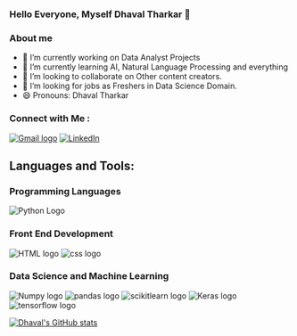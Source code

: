 ### Hello Everyone, Myself Dhaval Tharkar  👋

### About me
- 🔭 I’m currently working on Data Analyst Projects
- 🌱 I’m currently learning AI, Natural Language Processing and everything
- 👯 I’m looking to collaborate on Other content creators.
- 🤔 I’m looking for jobs as Freshers in Data Science Domain. 
- 😄 Pronouns: Dhaval Tharkar

### Connect with Me :
[![Gmail logo](https://camo.githubusercontent.com/721b9591e505805fc962b81daa02ea04ec2c1b3a52883c965411577aa8909f3e/68747470733a2f2f696d672e736869656c64732e696f2f62616467652f476d61696c2d4431343833363f6c6f676f3d676d61696c266c6f676f436f6c6f723d7768697465)](mailto:dhavaltharkar16@gmail.com)
[![LinkedIn](https://camo.githubusercontent.com/2bbb4ec74f9e4211f879b0a69daed0bcd3cb9407b33b575943b5721bc5b5cdc9/68747470733a2f2f696d672e736869656c64732e696f2f62616467652f4c696e6b6564696e2d3065373661383f6c6f676f3d6c696e6b6564696e266c6f676f436f6c6f723d7768697465)](https://www.linkedin.com/in/dhavaltharkar/)

## Languages and Tools:
### Programming Languages
![Python Logo](https://camo.githubusercontent.com/f2005838a94ff60b21efa51117fec1395810c3f20bc406488420d0519746e024/68747470733a2f2f696d672e736869656c64732e696f2f62616467652f507974686f6e2d3337373641423f6c6f676f3d707974686f6e266c6f676f436f6c6f723d7768697465)

### Front End Development
![HTML logo](https://camo.githubusercontent.com/c073c7a07804238b0a50a4afa27a3b21941fe97806e4fe8b7ea30027bf2b9477/68747470733a2f2f696d672e736869656c64732e696f2f62616467652f48544d4c2d2532334533344632363f6c6f676f3d68746d6c35266c6f676f436f6c6f723d7768697465)
![css logo](https://camo.githubusercontent.com/be42970ac9080fd4bd30cdb8b4d3666cc713cc2571135533e65a7cc2e2d0ccae/68747470733a2f2f696d672e736869656c64732e696f2f62616467652f536373732d4343363639393f6c6f676f3d53617373266c6f676f436f6c6f723d7768697465) 

### Data Science and Machine Learning
![Numpy logo](https://camo.githubusercontent.com/7c6f553448b35e3ef3f69390e29024db4b9ffca05a9fbdcabaf64910baaced23/68747470733a2f2f696d672e736869656c64732e696f2f62616467652f4e756d70792d3737374242343f6c6f676f3d6e756d7079266c6f676f436f6c6f723d7768697465)
![pandas logo](https://camo.githubusercontent.com/e720018c0c69500b71c38383d84a8147f0627a6b91e952e7461b7cbfa4eb67a2/68747470733a2f2f696d672e736869656c64732e696f2f62616467652f50616e6461732d3243324437323f6c6f676f3d70616e646173266c6f676f436f6c6f723d7768697465)
![scikitlearn logo](https://camo.githubusercontent.com/a47eb05a062f34bd787a725cddebaa51cf02af7fdf80c3e1060d5e1b327ce615/68747470733a2f2f696d672e736869656c64732e696f2f62616467652f5363696b69744c6561726e2d3030373844373f6c6f676f3d7363696b69742d6c6561726e266c6f676f436f6c6f723d7768697465)
![Keras logo](https://camo.githubusercontent.com/6e04681d6c579df15af3ec1ec07d03ab2369756e14f64041157005dc12fe12b3/68747470733a2f2f696d672e736869656c64732e696f2f62616467652f4b657261732d4430303030303f6c6f676f3d6b65726173266c6f676f436f6c6f723d7768697465)
![tensorflow logo](https://camo.githubusercontent.com/860cf2466b60fae30af8b3c148d87c5be3054d34dd517be94577c3b8890f4d1b/68747470733a2f2f696d672e736869656c64732e696f2f62616467652f54656e736f72466c6f772d4646364630303f6c6f676f3d74656e736f72666c6f77266c6f676f436f6c6f723d7768697465)

<!--
### Statistics and Languages
## Github Profile Statistics
![GitHub Stats](https://github-readme-stats.vercel.app/api?username=Dhavaltharkar&theme=radical&show_icons=true&hide_border=true)
![GitHub Stats](https://github-readme-stats.demolab.com/?user=Dhavaltharkar&theme=radical&hide_border=true&data_format=j%20M%20Y)

### Languages Stats
![GitHub Stats](https://github-readme-stats.vercel.app/api/top-langs/?username=Dhavaltharkar&hide=jupyter%20notebook,python,sql,r,html,css%23,objective-c,ruby,scss,typescript,html,elixir,elm,java,jupyter%20notebook&langs_count=6&layout=compact&theme=radical&show_icons=true&hide_border=true&count_private=true&include_all_commits=true&disable_animations=true)(https://github.com/Dhavaltharkar)

-->


[![Dhaval's GitHub stats](https://github-readme-stats.vercel.app/api?username=Dhavaltharkar)](https://github.com/Dhavaltharkar/github-readme-stats)



